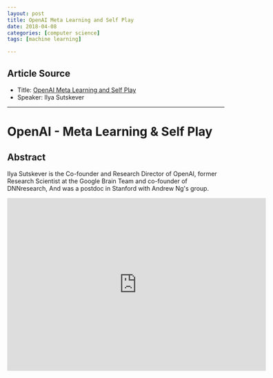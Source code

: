 ```yaml
---
layout: post
title: OpenAI Meta Learning and Self Play
date: 2018-04-08
categories: [computer science]
tags: [machine learning]

---
```


## Article Source
* Title: [OpenAI Meta Learning and Self Play](https://www.youtube.com/watch?v=AopSlxNYqX8)
* Speaker: Ilya Sutskever

---


# OpenAI - Meta Learning & Self Play

## Abstract

Ilya Sutskever is the Co-founder and Research Director of OpenAI, former Research Scientist at the Google Brain Team and co-founder of DNNresearch, And was a postdoc in Stanford with Andrew Ng's group. 


<iframe width="600" height="400" src="https://www.youtube.com/embed/AopSlxNYqX8" frameborder="0" allow="autoplay; encrypted-media" allowfullscreen></iframe>
